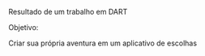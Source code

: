Resultado de um trabalho em DART

Objetivo:

Criar sua própria aventura em um aplicativo de escolhas
